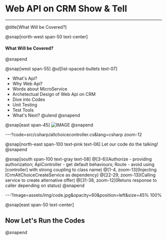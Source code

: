 # Web API on CRM **Show & Tell**

---
@title[What Will be Covered?]

@snap[north-west span-50 text-center]
#### What Will be Covered?
@snapend

@snap[west span-55]
@ul[list-spaced-bullets text-07]
- What's Api?
- Why Web Api?
- Words about MicroService
- Archetectual Design of Web Api on CRM
- Dive into Codes
- Unit Testing
- Test Tools
- What's Next?
@ulend
@snapend

@snap[east span-45]
![IMAGE](assets/img/conference.png)
@snapend

---?code=src/csharp/altchoicecontroller.cs&lang=csharp zoom-12

@snap[north-east span-100 text-pink text-06]
Let our code do the talking!
@snapend

@snap[south span-100 text-gray text-08]
@[3-6](Authorize - providing authorization; ApiController - get default behaviours; Route - avoid using [controller] with strong coupling to class name)
@[1-4, zoom-13](Injecting ICrmAltChoiceCreateService as dependency)
@[22-29, zoom-13](Calling service to create alternative offer)
@[31-38, zoom-12](Retuns response to caller depending on status)
@snapend


---?image=assets/img/code.jpg&opacity=60&position=left&size=45% 100%

@snap[east span-50 text-center]
## Now Let's **Run** the Codes
@snapend

